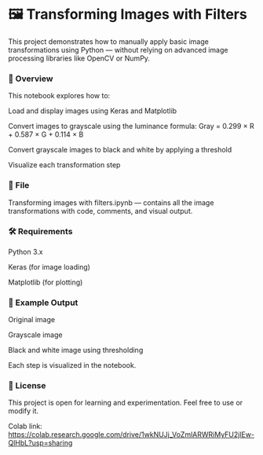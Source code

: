 # 🖼️ Transforming Images with Filters 
This project demonstrates how to manually apply basic image transformations using Python — without relying on advanced image processing libraries like OpenCV or NumPy.

### 📁 Overview
This notebook explores how to:

Load and display images using Keras and Matplotlib

Convert images to grayscale using the luminance formula:
Gray = 0.299 × R + 0.587 × G + 0.114 × B

Convert grayscale images to black and white by applying a threshold

Visualize each transformation step

### 📌 File
Transforming images with filters.ipynb — contains all the image transformations with code, comments, and visual output.

### 🛠️ Requirements
Python 3.x

Keras (for image loading)

Matplotlib (for plotting)

### 🧪 Example Output
Original image

Grayscale image

Black and white image using thresholding

Each step is visualized in the notebook.

### 📄 License
This project is open for learning and experimentation. Feel free to use or modify it.

Colab link: https://colab.research.google.com/drive/1wkNUJj_VoZmlARWRiMyFU2jlEw-QlHbL?usp=sharing
